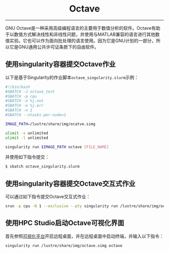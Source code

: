 # <center>Octave</center>

---------

GNU Octave是一种采用高级编程语言的主要用于数值分析的软件。Octave有助于以数值方式解决线性和非线性问题，并使用与MATLAB兼容的语言进行其他数值实验。它也可以作为面向批处理的语言使用。因为它是GNU计划的一部分，所以它是GNU通用公共许可证条款下的自由软件。

## 使用singularity容器提交Octave作业

以下是基于Singularity的作业脚本`octave_singularity.slurm`示例：

```bash
#!/bin/bash
#SBATCH -J octave_test
#SBATCH -p cpu
#SBATCH -o %j.out
#SBATCH -e %j.err
#SBATCH -n 1
#SBATCH --ntasks-per-node=1

IMAGE_PATH=/lustre/share/img/ocatve.simg

ulimit -s unlimited
ulimit -l unlimited

singularity run $IMAGE_PATH octave [FILE_NAME]
```

并使用如下指令提交：

```bash
$ sbatch octave_singularity.slurm
```


## 使用singularity容器提交Octave交互式作业

可以通过如下指令提交Octave交互式作业：

```bash
srun -p cpu -N 1 --exclusive --pty singularity run /lustre/share/img/octave.simg octave-cli
```

## 使用HPC Studio启动Octave可视化界面

首先参照[可视化平台](../../login/HpcStudio/)开启远程桌面，并在远程桌面中启动终端，并输入以下指令：

```bash
singularity run /lustre/share/img/octave.simg octave
```
